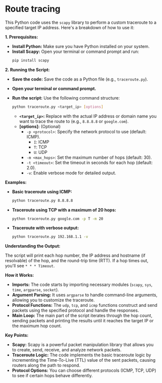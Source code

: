 # Route tracing

This Python code uses the `scapy` library to perform a custom traceroute to a specified target IP address. Here's a breakdown of how to use it:

**1. Prerequisites:**

* **Install Python:**  Make sure you have Python installed on your system.
* **Install Scapy:** Open your terminal or command prompt and run:
   ```bash
   pip install scapy
   ```

**2. Running the Script:**

* **Save the code:** Save the code as a Python file (e.g., `traceroute.py`).
* **Open your terminal or command prompt.**
* **Run the script:** Use the following command structure:

   ```bash
   python traceroute.py <target_ip> [options]
   ```

   * **`<target_ip>`:**  Replace with the actual IP address or domain name you want to trace the route to (e.g., `8.8.8.8` or `google.com`).
   * **[options]:** (Optional)
      * `-p <protocol>`: Specify the network protocol to use (default: ICMP).
         * `I`: ICMP
         * `T`: TCP
         * `U`: UDP
      * `-m <max_hops>`: Set the maximum number of hops (default: 30).
      * `-t <timeout>`:  Set the timeout in seconds for each hop (default: 2.0).
      * `-v`: Enable verbose mode for detailed output.

**Examples:**

* **Basic traceroute using ICMP:**
   ```bash
   python traceroute.py 8.8.8.8 
   ```

* **Traceroute using TCP with a maximum of 20 hops:**
   ```bash
   python traceroute.py google.com -p T -m 20
   ```

* **Traceroute with verbose output:**
   ```bash
   python traceroute.py 192.168.1.1 -v
   ```

**Understanding the Output:**

The script will print each hop number, the IP address and hostname (if resolvable) of the hop, and the round-trip time (RTT).  If a hop times out, you'll see `* * * Timeout`. 

**How it Works:**

* **Imports:** The code starts by importing necessary modules (`scapy`, `sys`, `time`, `argparse`, `socket`).
* **Argument Parsing:**  It uses `argparse` to handle command-line arguments, allowing you to customize the traceroute.
* **Protocol Functions:** The `udp`, `tcp`, and `icmp` functions construct and send packets using the specified protocol and handle the responses.
* **Main Loop:** The main part of the script iterates through the hop count, sending packets and printing the results until it reaches the target IP or the maximum hop count.

**Key Points:**

* **Scapy:**  Scapy is a powerful packet manipulation library that allows you to create, send, receive, and analyze network packets.
* **Traceroute Logic:** The code implements the basic traceroute logic by incrementing the Time-To-Live (TTL) value of the sent packets, causing routers along the path to respond.
* **Protocol Options:** You can choose different protocols (ICMP, TCP, UDP) to see if certain hops behave differently.
